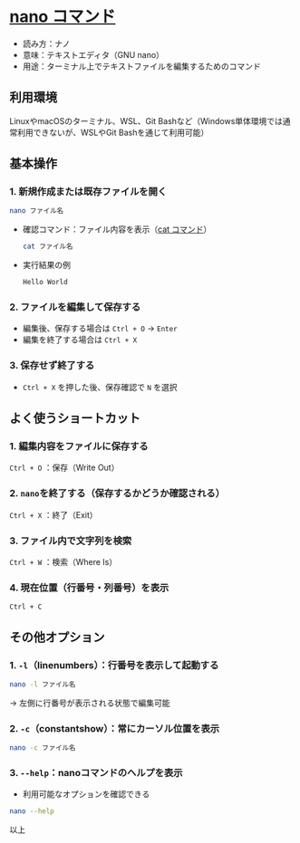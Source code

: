 # [nano コマンド](nano.md)

- 読み方：ナノ
- 意味：テキストエディタ（GNU nano）
- 用途：ターミナル上でテキストファイルを編集するためのコマンド

## 利用環境

LinuxやmacOSのターミナル、WSL、Git Bashなど（Windows単体環境では通常利用できないが、WSLやGit Bashを通じて利用可能）

## 基本操作

### 1. 新規作成または既存ファイルを開く

```bash
nano ファイル名
```

- 確認コマンド：ファイル内容を表示（[cat コマンド](cat.md)）

  ```bash
  cat ファイル名
  ```

- 実行結果の例

  ```bash
  Hello World
  ```

### 2. ファイルを編集して保存する

- 編集後、保存する場合は `Ctrl + O` → `Enter`
- 編集を終了する場合は `Ctrl + X`
  
### 3. 保存せず終了する

- `Ctrl + X` を押した後、保存確認で `N` を選択

## よく使うショートカット

### 1. 編集内容をファイルに保存する

`Ctrl + O` ：保存（Write Out）

### 2. `nano`を終了する（保存するかどうか確認される）

`Ctrl + X` ：終了（Exit）

### 3. ファイル内で文字列を検索

`Ctrl + W` ：検索（Where Is）

### 4. 現在位置（行番号・列番号）を表示

`Ctrl + C`

## その他オプション

### 1. `-l`（linenumbers）：行番号を表示して起動する

```bash
nano -l ファイル名
```

→ 左側に行番号が表示される状態で編集可能

### 2. `-c`（constantshow）：常にカーソル位置を表示

```bash
nano -c ファイル名
```

### 3. `--help`：nanoコマンドのヘルプを表示

- 利用可能なオプションを確認できる

```bash
nano --help
```

以上
